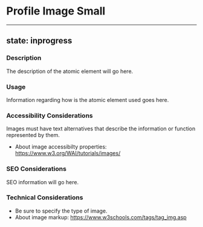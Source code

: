 # Profile Image Small

---
state: inprogress
---

### Description
The description of the atomic element will go here.

### Usage
Information regarding how is the atomic element used goes here.

### Accessibility Considerations
Images must have text alternatives that describe the information or function represented by them.
* About image accessibilty properties: https://www.w3.org/WAI/tutorials/images/

### SEO Considerations
SEO information will go here.

### Technical Considerations
* Be sure to specify the type of image.
* About image markup: https://www.w3schools.com/tags/tag_img.asp
